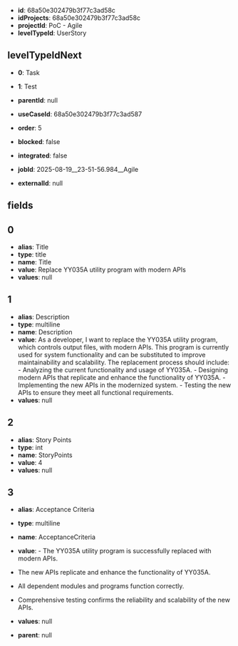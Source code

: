 - **id**: 68a50e302479b3f77c3ad58c
- **idProjects**: 68a50e302479b3f77c3ad58c
- **projectId**: PoC - Agile
- **levelTypeId**: UserStory
## levelTypeIdNext
- **0**: Task
- **1**: Test

- **parentId**: null
- **useCaseId**: 68a50e302479b3f77c3ad587
- **order**: 5
- **blocked**: false
- **integrated**: false
- **jobId**: 2025-08-19__23-51-56.984__Agile
- **externalId**: null
## fields
## 0
- **alias**: Title
- **type**: title
- **name**: Title
- **value**: Replace YY035A utility program with modern APIs
- **values**: null

## 1
- **alias**: Description
- **type**: multiline
- **name**: Description
- **value**: As a developer, I want to replace the YY035A utility program, which controls output files, with modern APIs. This program is currently used for system functionality and can be substituted to improve maintainability and scalability. The replacement process should include: - Analyzing the current functionality and usage of YY035A. - Designing modern APIs that replicate and enhance the functionality of YY035A. - Implementing the new APIs in the modernized system. - Testing the new APIs to ensure they meet all functional requirements.
- **values**: null

## 2
- **alias**: Story Points
- **type**: int
- **name**: StoryPoints
- **value**: 4
- **values**: null

## 3
- **alias**: Acceptance Criteria
- **type**: multiline
- **name**: AcceptanceCriteria
- **value**: - The YY035A utility program is successfully replaced with modern APIs.
- The new APIs replicate and enhance the functionality of YY035A.
- All dependent modules and programs function correctly.
- Comprehensive testing confirms the reliability and scalability of the new APIs.
- **values**: null


- **parent**: null
